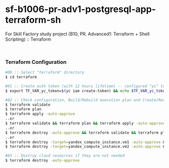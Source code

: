# sf-b1006-pr-adv1-postgresql-app-terraform-sh
For Skill Factory study project (B10, PR. Advanced1: Terraform + Shell Scripting) :: Terraform

<br>


### Terraform Configuration

```bash
#00 :: Select "terraform" directory
$ cd terraform

#01 :: Create auth token (with 12 hours lifetime) -- configured "yc" tool is required
$ export TF_VAR_yc_token=$(yc iam create-token) && echo $TF_VAR_yc_token

#02 :: Check configuration, Build/Rebuild execution plan and Create/Recreate Cloud Resources
$ terraform validate
$ terraform plan
$ terraform apply -auto-approve
..or
$ terraform validate && terraform plan && terraform apply -auto-approve
..or
$ terraform destroy -auto-approve && terraform validate && terraform plan && terraform apply -auto-approve
..or
$ terraform destroy -target=yandex_compute_instance.vm1 -auto-approve && terraform validate && terraform plan -target=yandex_compute_instance.vm1 && terraform apply -target=yandex_compute_instance.vm1 -auto-approve
$ terraform destroy -target=yandex_compute_instance.vm2 -auto-approve && terraform validate && terraform plan -target=yandex_compute_instance.vm2 && terraform apply -target=yandex_compute_instance.vm2 -auto-approve

#03 :: Destroy cloud resources if they are not needed
$ terraform destroy -auto-approve

```
<br>
